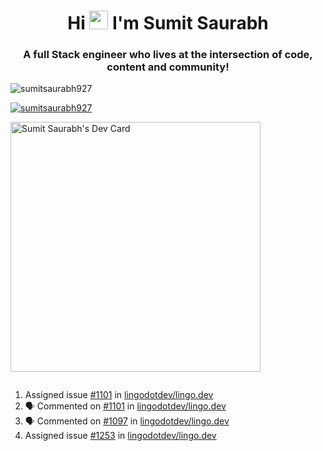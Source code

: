 <h1 align="center">Hi <img src="https://raw.githubusercontent.com/MartinHeinz/MartinHeinz/master/wave.gif" width="30px"> I'm Sumit Saurabh</h1>
<h3 align="center">A full Stack engineer who lives at the intersection of code, content and community!</h3>

<p align="left"> <img src="https://komarev.com/ghpvc/?username=sumitsaurabh927&label=Profile%20views&color=0e75b6&style=flat" alt="sumitsaurabh927" /> </p>


<p align="left"> <a href="https://twitter.com/sumitsaurabh927" target="blank"><img src="https://img.shields.io/twitter/follow/sumitsaurabh927?logo=twitter&style=for-the-badge" alt="sumitsaurabh927" /></a> </p>


<a href="https://api.daily.dev/devcards/7d94ae10a1cc42f39f319acddfaf2e5b.png?r=6b7"><img src="https://api.daily.dev/devcards/7d94ae10a1cc42f39f319acddfaf2e5b.png?r=6b7" width="400" alt="Sumit Saurabh's Dev Card"/></a>

<p align="left"> <a href="https://twitter.com/" target="blank"><img src="https://img.shields.io/twitter/follow/?logo=twitter&style=for-the-badge" alt="" /></a> </p>



<!--
<p><img align="center" src="https://github-readme-stats.vercel.app/api?username=sumitsaurabh927&count_private=true" alt="sumitsaurabh927" /></p>
-->

<!--START_SECTION:activity-->
1.  Assigned issue [#1101](https://github.com/lingodotdev/lingo.dev/issues/1101) in [lingodotdev/lingo.dev](https://github.com/lingodotdev/lingo.dev)
2. 🗣 Commented on [#1101](https://github.com/lingodotdev/lingo.dev/issues/1101#issuecomment-3466107438) in [lingodotdev/lingo.dev](https://github.com/lingodotdev/lingo.dev)
3. 🗣 Commented on [#1097](https://github.com/lingodotdev/lingo.dev/issues/1097#issuecomment-3462504862) in [lingodotdev/lingo.dev](https://github.com/lingodotdev/lingo.dev)
4.  Assigned issue [#1253](https://github.com/lingodotdev/lingo.dev/issues/1253) in [lingodotdev/lingo.dev](https://github.com/lingodotdev/lingo.dev)
<!--END_SECTION:activity-->
